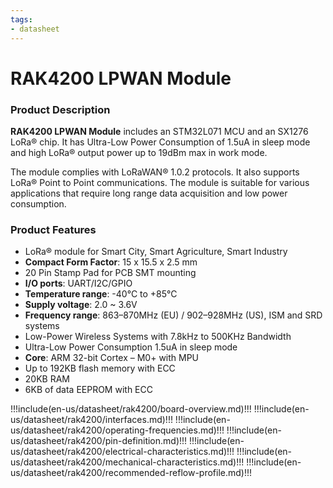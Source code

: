 ```yaml
---
tags:
- datasheet
---
```

# RAK4200 LPWAN Module

<rk-img
  src="/assets/images/datasheet/rak4200/overview.png"
  width="50%"
  figure-number="1"
  caption="RAK4200 Module"
/>

### Product Description

**RAK4200 LPWAN Module** includes an STM32L071 MCU and an SX1276 LoRa® chip. It has Ultra-Low Power Consumption of 1.5uA in sleep mode and high LoRa® output power up to 19dBm max in work mode.

The module complies with LoRaWAN® 1.0.2 protocols. It also supports LoRa® Point to Point communications. The module is suitable for various applications that require long range data acquisition and low power consumption.

### Product Features

* LoRa® module for Smart City, Smart Agriculture, Smart Industry
* **Compact Form Factor**: 15 x 15.5 x 2.5 mm
* 20 Pin Stamp Pad for PCB SMT mounting
* **I/O ports**: UART/I2C/GPIO
* **Temperature range**: -40°C to +85°C
* **Supply voltage**: 2.0 ~ 3.6V
* **Frequency range**: 863–870MHz (EU) / 902–928MHz (US), ISM and SRD systems
* Low-Power Wireless Systems with 7.8kHz to 500KHz Bandwidth
* Ultra-Low Power Consumption 1.5uA in sleep mode
* **Core**: ARM 32-bit Cortex – M0+ with MPU
* Up to 192KB flash memory with ECC
* 20KB RAM
* 6KB of data EEPROM with ECC

!!!include(en-us/datasheet/rak4200/board-overview.md)!!!
!!!include(en-us/datasheet/rak4200/interfaces.md)!!!
!!!include(en-us/datasheet/rak4200/operating-frequencies.md)!!!
!!!include(en-us/datasheet/rak4200/pin-definition.md)!!!
!!!include(en-us/datasheet/rak4200/electrical-characteristics.md)!!!
!!!include(en-us/datasheet/rak4200/mechanical-characteristics.md)!!!
!!!include(en-us/datasheet/rak4200/recommended-reflow-profile.md)!!!

